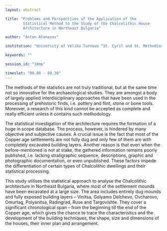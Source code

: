 ```yaml
---
layout: abstract

title: "Problems and Perspectives of the Application of the
        Statistical Method to the Study of the Chalcolithic House
        Architecture in Northeast Bulgaria"

author: "Anton Atanasov"

institution: "University of Veliko Turnovo “St. Cyril and St. Methodius”"

keywords: ""

session_id: "18mp"

timeslot: "09.00 - 09.30"
---
```


The methods of the statistics are not truly traditional, but at the
same time not so innovative for the archaeological studies. They are
amongst a body of largely applied interdisciplinary approaches that
have been used in the processing of prehistoric finds, i.e. pottery
and flint, stone or bone tools. Moreover, a research of this kind
cannot be accepted as complete and really efficient unless it contains
such methodology.

The statistical investigation of the architecture requires the
formation of a huge in scope database. The process, however, is
hindered by many objective and subjective causes. A crucial issue is
the fact that most of the Copper age settlements are not fully dug and
only few of them are with completely excavated building
layers. Another reason is that even when the before-mentioned is not
at stake, the gathered information remains poorly published,
i.e. lacking stratigraphic sequence, descriptions, graphic and
photographic documentation, or even unpublished.  These factors impede
the differentiation of certain types of Chalcolithic dwellings and
their statistical processing.

This study utilises the statistical approach to analyse the
Chalcolithic architecture in Northeast Bulgaria, where most of the
settlement mounds have been excavated at a large size. The area
includes entirely dug mounds and fully exposed building layers –
Vinitsa, Golyamo Delchevo, Ovcharovo, Omurtag, Polyanitsa, Radingrad,
Ruse and Targovishte. They cover a significant chronological span –
from the beginning till the end of the Copper age, which gives the
chance to trace the characteristics and the development of the
building techniques, the shape, size and dimensions of the houses,
their inner plan and arrangement.
